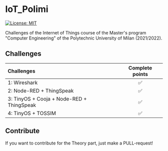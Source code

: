 # IoT_Polimi
[![License: MIT][license-image]][license]

Challenges of the Internet of Things course of the Master's program "Computer Engineering" of the Polytechnic University of Milan (2021/2022).

## Challenges
| Challenges | Complete points |
|:-----------------------|:------------------------------------:|
| 1: Wireshark| ✅ |
| 2: Node-RED + ThingSpeak | ✅ |
| 3: TinyOS + Cooja + Node-RED + ThingSpeak| ✅ |
| 4: TinyOS + TOSSIM | ✅ |

## Contribute
If you want to contribute for the Theory part, just make a PULL-request!

[license]: https://github.com/MarcoBendinelli/IoT-Project-and-Challenges/blob/main/LICENSE
[license-image]: https://img.shields.io/badge/License-MIT-blue.svg
